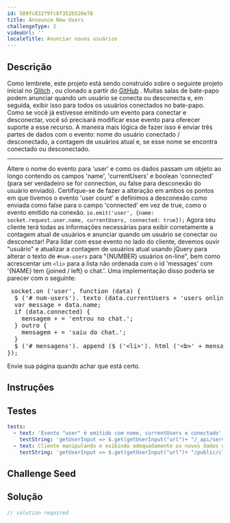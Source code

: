 ```yaml
---
id: 589fc832f9fc0f352b528e78
title: Announce New Users
challengeType: 2
videoUrl: ''
localeTitle: Anunciar novos usuários
---
```


## Descrição
<section id="description"> Como lembrete, este projeto está sendo construído sobre o seguinte projeto inicial no <a href="https://glitch.com/#!/import/github/freeCodeCamp/boilerplate-socketio/">Glitch</a> , ou clonado a partir do <a href="https://github.com/freeCodeCamp/boilerplate-socketio/">GitHub</a> . Muitas salas de bate-papo podem anunciar quando um usuário se conecta ou desconecta e, em seguida, exibir isso para todos os usuários conectados no bate-papo. Como se você já estivesse emitindo um evento para conectar e desconectar, você só precisará modificar esse evento para oferecer suporte a esse recurso. A maneira mais lógica de fazer isso é enviar três partes de dados com o evento: nome do usuário conectado / desconectado, a contagem de usuários atual e, se esse nome se encontra conectado ou desconectado. <hr> Altere o nome do evento para &#39;user&#39; e como os dados passam um objeto ao longo contendo os campos &#39;name&#39;, &#39;currentUsers&#39; e boolean &#39;connected&#39; (para ser verdadeiro se for connection, ou false para desconexão do usuário enviado). Certifique-se de fazer a alteração em ambos os pontos em que tivemos o evento &#39;user count&#39; e definimos a desconexão como enviada como false para o campo &#39;connected&#39; em vez de true, como o evento emitido na conexão. <code>io.emit(&#39;user&#39;, {name: socket.request.user.name, currentUsers, connected: true});</code> Agora seu cliente terá todas as informações necessárias para exibir corretamente a contagem atual de usuários e anunciar quando um usuário se conectar ou desconectar! Para lidar com esse evento no lado do cliente, devemos ouvir &quot;usuário&quot; e atualizar a contagem de usuários atual usando jQuery para alterar o texto de <code>#num-users</code> para &quot;{NUMBER} usuários on-line&quot;, bem como acrescentar um <code>&lt;li&gt;</code> para a lista não ordenada com o id &#39;messages&#39; com &#39;{NAME} tem {joined / left} o chat.&#39;. Uma implementação disso poderia se parecer com o seguinte: <pre> socket.on (&#39;user&#39;, function (data) {
  $ (&#39;# num-users&#39;). texto (data.currentUsers + &#39;users online&#39;);
  var message = data.name;
  if (data.connected) {
    mensagem + = &#39;entrou no chat.&#39;;
  } outro {
    mensagem + = &#39;saiu do chat.&#39;;
  }
  $ (&#39;# mensagens&#39;). append ($ (&#39;&lt;li&gt;&#39;). html (&#39;&lt;b&gt;&#39; + mensagem + &#39;&lt;\ / b&gt;&#39;));
}); </pre> Envie sua página quando achar que está certo. </section>

## Instruções
<section id="instructions">
</section>

## Testes
<section id='tests'>

```yml
tests:
  - text: 'Evento "user" é emitido com nome, currentUsers e conectado'
    testString: 'getUserInput => $.get(getUserInput("url")+ "/_api/server.js") .then(data => { assert.match(data, /io.emit.*("|")user("|").*name.*currentUsers.*connected/gi, "You should have an event emitted named user sending name, currentUsers, and connected"); }, xhr => { throw new Error(xhr.statusText); })'
  - text: Cliente manipulando e exibindo adequadamente os novos dados do evento 'usuário'
    testString: 'getUserInput => $.get(getUserInput("url")+ "/public/client.js") .then(data => { assert.match(data, /socket.on.*("|")user("|")[^]*num-users/gi, "You should change the text of #num-users within on your client within the "user" even listener to show the current users connected"); assert.match(data, /socket.on.*("|")user("|")[^]*messages.*li/gi, "You should append a list item to #messages on your client within the "user" event listener to annouce a user came or went"); }, xhr => { throw new Error(xhr.statusText); })'

```

</section>

## Challenge Seed
<section id='challengeSeed'>

</section>

## Solução
<section id='solution'>

```js
// solution required
```
</section>
